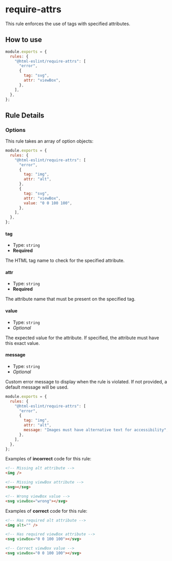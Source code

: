 # require-attrs

This rule enforces the use of tags with specified attributes.

## How to use

```js,.eslintrc.js
module.exports = {
  rules: {
    "@html-eslint/require-attrs": [
      "error",
      {
        tag: "svg",
        attr: "viewBox",
      },
    ],
  },
};
```

## Rule Details

### Options

This rule takes an array of option objects:

```js
module.exports = {
  rules: {
    "@html-eslint/require-attrs": [
      "error",
      {
        tag: "img",
        attr: "alt",
      },
      {
        tag: "svg",
        attr: "viewBox",
        value: "0 0 100 100",
      },
    ],
  },
};
```

#### tag

- Type: `string`
- **Required**

The HTML tag name to check for the specified attribute.

#### attr

- Type: `string`
- **Required**

The attribute name that must be present on the specified tag.

#### value

- Type: `string`
- _Optional_

The expected value for the attribute. If specified, the attribute must have this exact value.

#### message

- Type: `string`
- _Optional_

Custom error message to display when the rule is violated. If not provided, a default message will be used.

```js
module.exports = {
  rules: {
    "@html-eslint/require-attrs": [
      "error",
      {
        tag: "img",
        attr: "alt",
        message: "Images must have alternative text for accessibility",
      },
    ],
  },
};
```

Examples of **incorrect** code for this rule:

```html
<!-- Missing alt attribute -->
<img />

<!-- Missing viewBox attribute -->
<svg></svg>

<!-- Wrong viewBox value -->
<svg viewBox="wrong"></svg>
```

Examples of **correct** code for this rule:

```html
<!-- Has required alt attribute -->
<img alt="" />

<!-- Has required viewBox attribute -->
<svg viewBox="0 0 100 100"></svg>

<!-- Correct viewBox value -->
<svg viewBox="0 0 100 100"></svg>
```

